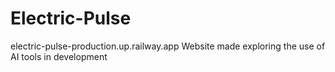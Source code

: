 # Electric-Pulse
electric-pulse-production.up.railway.app
Website made exploring the use of AI tools in development
